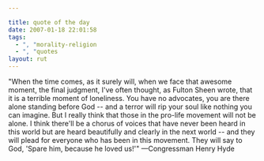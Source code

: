 ```yaml
---

title: quote of the day
date: 2007-01-18 22:01:58
tags:
  - ", "morality-religion
  - ", "quotes
layout: rut
---
```


"When the time comes, as it surely will, when we face that awesome moment, the final judgment, I've often thought, as Fulton Sheen wrote, that it is a terrible moment of loneliness. You have no advocates, you are there alone standing before God -- and a terror will rip your soul like nothing you can imagine. But I really think that those in the pro-life movement will not be alone. I think there'll be a chorus of voices that have never been heard in this world but are heard beautifully and clearly in the next world -- and they will plead for everyone who has been in this movement. They will say to God, 'Spare him, because he loved us!'" &mdash;Congressman Henry Hyde

